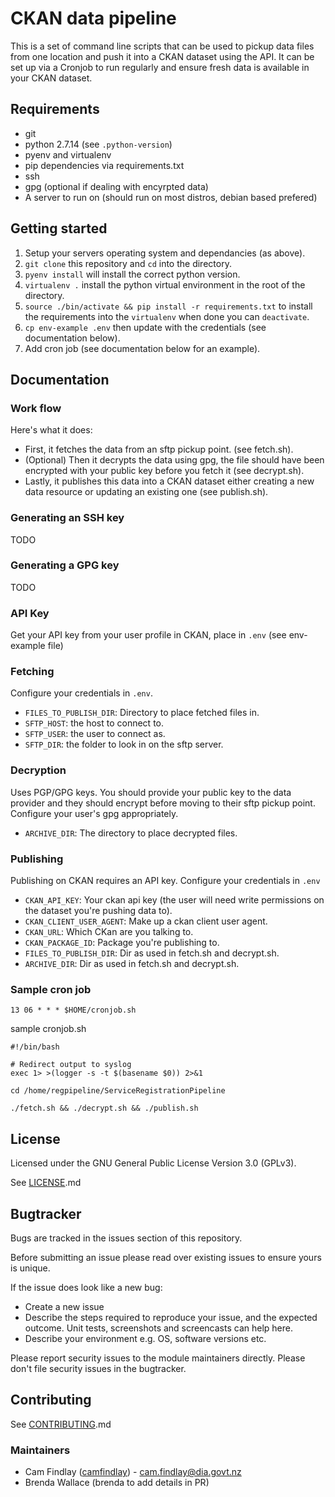 # CKAN data pipeline

This is a set of command line scripts that can be used to pickup data files from one location and push it into a CKAN dataset using the API. It can be set up via a Cronjob to run regularly and ensure fresh data is available in your CKAN dataset.

## Requirements
 - git
 - python 2.7.14 (see `.python-version`)
 - pyenv and virtualenv
 - pip dependencies via requirements.txt
 - ssh
 - gpg (optional if dealing with encyrpted data)
 - A server to run on (should run on most distros, debian based prefered)

## Getting started

 1. Setup your servers operating system and dependancies (as above).
 2. `git clone` this repository and `cd` into the directory. 
 3. `pyenv install` will install the correct python version.
 4. `virtualenv .` install the python virtual environment in the root of the directory.
 5. `source ./bin/activate && pip install -r requirements.txt` to install the requirements into the `virtualenv` when done you can `deactivate`. 
 6. `cp env-example .env` then update with the credentials (see documentation below).
 7. Add cron job (see documentation below for an example).

## Documentation

### Work flow

Here's what it does:

 - First, it fetches the data from an sftp pickup point. (see fetch.sh).
 - (Optional) Then it decrypts the data using gpg, the file should have been encrypted with your public key before you fetch it (see decrypt.sh).
 - Lastly, it publishes this data into a CKAN dataset either creating a new data resource or updating an existing one (see publish.sh).

 ### Generating an SSH key
TODO

### Generating a GPG key
TODO

### API Key
Get your API key from your user profile in CKAN, place in `.env` (see env-example file)

### Fetching

Configure your credentials in `.env`.

* `FILES_TO_PUBLISH_DIR`: Directory to place fetched files in.
* `SFTP_HOST`: the host to connect to.
* `SFTP_USER`: the user to connect as.
* `SFTP_DIR`: the folder to look in on the sftp server.

### Decryption

Uses PGP/GPG keys. You should provide your public key to the data provider and they should encrypt before moving to their sftp pickup point. Configure your user's gpg appropriately.

* `ARCHIVE_DIR`: The directory to place decrypted files.

### Publishing

Publishing on CKAN requires an API key. Configure your credentials in `.env`

* `CKAN_API_KEY`: Your ckan api key (the user will need write permissions on the dataset you're pushing data to).
* `CKAN_CLIENT_USER_AGENT`: Make up a ckan client user agent.
* `CKAN_URL`: Which CKan are you talking to.
* `CKAN_PACKAGE_ID`: Package you're publishing to.
* `FILES_TO_PUBLISH_DIR`: Dir as used in fetch.sh and decrypt.sh.
* `ARCHIVE_DIR`: Dir as used in fetch.sh and decrypt.sh.

### Sample cron job
```
13 06 * * * $HOME/cronjob.sh
```

sample cronjob.sh
```
#!/bin/bash

# Redirect output to syslog
exec 1> >(logger -s -t $(basename $0)) 2>&1

cd /home/regpipeline/ServiceRegistrationPipeline

./fetch.sh && ./decrypt.sh && ./publish.sh

```

## License
Licensed under the GNU General Public License Version 3.0 (GPLv3).

See [LICENSE](LICENSE.md).md

## Bugtracker
Bugs are tracked in the issues section of this repository. 

Before submitting an issue please read over existing issues to ensure yours is unique. 
 
If the issue does look like a new bug:
 
 - Create a new issue
 - Describe the steps required to reproduce your issue, and the expected outcome. Unit tests, screenshots 
 and screencasts can help here.
 - Describe your environment e.g. OS, software versions etc.
 
Please report security issues to the module maintainers directly. Please don't file security issues in the bugtracker.

## Contributing
See [CONTRIBUTING](CONTRIBUTING.md).md

### Maintainers
 - Cam Findlay ([camfindlay](https://github.com/camfindlay)) - cam.findlay@dia.govt.nz
 - Brenda Wallace (brenda to add details in PR)